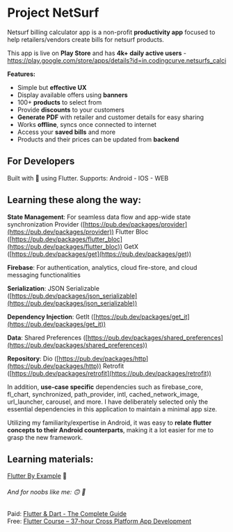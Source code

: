 # Project NetSurf

Netsurf billing calculator app is a non-profit **productivity app** focused to help retailers/vendors create bills for netsurf products. 

This app is live on **Play Store** and has **4k+ daily active users** - https://play.google.com/store/apps/details?id=in.codingcurve.netsurfs_calci

**Features:**
* Simple but **effective UX**
* Display available offers using **banners**
* 100+ **products** to select from
* Provide **discounts** to your customers
* **Generate PDF** with retailer and customer details for easy sharing
* Works **offline**, syncs once connected to internet
* Access your **saved bills** and more
* Products and their prices can be updated from **backend**

## For Developers

Built with :purple_heart: using Flutter. 
Supports: Android - IOS - WEB

## Learning these along the way:
**State Management**: For seamless data flow and app-wide state synchronization
Provider ([https://pub.dev/packages/provider](https://pub.dev/packages/provider))
Flutter Bloc ([https://pub.dev/packages/flutter_bloc](https://pub.dev/packages/flutter_bloc))
GetX ([https://pub.dev/packages/get](https://pub.dev/packages/get))

**Firebase**: For authentication, analytics, cloud fire-store, and cloud messaging functionalities

**Serialization**: JSON Serializable ([https://pub.dev/packages/json_serializable](https://pub.dev/packages/json_serializable))

**Dependency Injection**: GetIt ([https://pub.dev/packages/get_it](https://pub.dev/packages/get_it))

**Data**: Shared Preferences ([https://pub.dev/packages/shared_preferences](https://pub.dev/packages/shared_preferences))

**Repository**:
Dio ([https://pub.dev/packages/http](https://pub.dev/packages/http))
Retrofit ([https://pub.dev/packages/retrofit](https://pub.dev/packages/retrofit))

In addition, **use-case specific** dependencies such as firebase_core, fl_chart, synchronized, path_provider, intl, cached_network_image, url_launcher, carousel, and more. I have deliberately selected only the essential dependencies in this application to maintain a minimal app size. 

Utilizing my familiarity/expertise in Android, it was easy to **relate flutter concepts to their Android counterparts**, making it a lot easier for me to grasp the new framework.

## Learning materials:
[Flutter By Example](https://flutterbyexample.com/) :pray:
###### And for noobs like me: :upside_down_face: :vulcan_salute:</br>
Paid: [Flutter & Dart - The Complete Guide](https://www.udemy.com/course/learn-flutter-dart-to-build-ios-android-apps/) </br>
Free: [Flutter Course – 37-hour Cross Platform App Development](https://www.youtube.com/watch?v=VPvVD8t02U8) </br>
